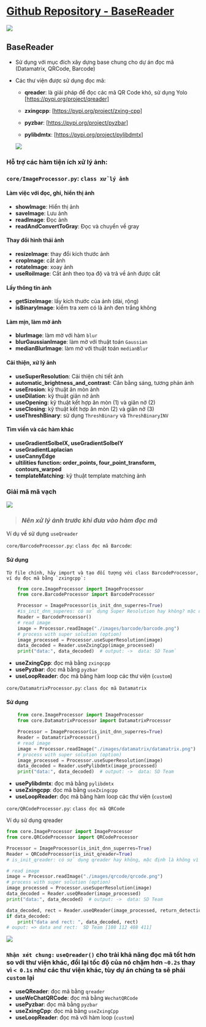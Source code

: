# [Github Repository - BaseReader](https://github.com/ngcuongzth/BaseReaderPython.git)

![](https://media.giphy.com/media/xT5LMywOTMWtK7iqSA/giphy.gif?cid=790b7611jqczv8h4ese9klj0b8hlm7km9u19ph8ottb9lhp7&ep=v1_gifs_search&rid=giphy.gif&ct=g)

## BaseReader 
- Sử dụng với mục đích xây dựng base chung cho dự án đọc mã (Datamatrix, QRCode, Barcode)
- Các thư viện được sử dụng đọc mã:
    
    - **qreader**: là giải pháp để đọc các mã QR Code khó, sử dụng Yolo [https://pypi.org/project/qreader]
    
    - **zxingcpp**: [https://pypi.org/project/zxing-cpp]

    - **pyzbar**: [https://pypi.org/project/pyzbar]

    - **pylibdmtx**: [https://pypi.org/project/pylibdmtx]


    ![][def]



### Hỗ trợ các hàm tiện ích xử lý ảnh:
    
### `core/ImageProcessor.py`: `class xử lý ảnh`
    
#### Làm việc với đọc, ghi, hiển thị ảnh

- **showImage**: Hiển thị ảnh 
- **saveImage**: Lưu ảnh
- **readImage**: Đọc ảnh 
- **readAndConvertToGray**: Đọc và chuyển về gray 

#### Thay đổi hình thái ảnh
    
- **resizeImage**: thay đổi kích thước ảnh 
- **cropImage**: cắt ảnh
- **rotateImage**: xoay ảnh
- **useRoiImage**: Cắt ảnh theo tọa độ và trả về ảnh được cắt 

#### Lấy thông tin ảnh

- **getSizeImage**: lấy kích thước của ảnh (dài, rộng)
- **isBinaryImage**: kiểm tra xem có là ảnh đen trắng không

#### Làm mịn, làm mờ ảnh

- **blurImage**: làm mờ với hàm `blur`
- **blurGaussianImage**: làm mờ với thuật toán `Gaussian`
- **medianBlurImage**: làm mờ với thuật toán `medianBlur`

#### Cải thiện, xử lý ảnh
- **useSuperResolution**: Cải thiện chi tiết ảnh 
- **automatic_brightness_and_contrast**: Cân bằng sáng, tương phản ảnh
- **useErosion**: kỹ thuật ăn mòn ảnh
- **useDilation**: kỹ thuật giãn nở ảnh 
- **useOpening**: kỹ thuật kết hợp ăn mòn (1) và giãn nở (2)
- **useClosing**: kỹ thuật kết hợp ăn mòn (2) và giãn nở (3)
- **useThreshBinary**: sử dụng `ThreshBinary` và `ThreshBinaryINV`

#### Tìm viền và các hàm khác
- **useGradientSolbelX, useGradientSolbelY**
- **useGradientLaplacian**
- **useCannyEdge**
- **ultilities function: order_points, four_point_transform, contours_warped**
- **templateMatching**: kỹ thuật template matching ảnh


### Giải mã mã vạch
![][def2]
> ### *Nên xử lý ảnh trước khi đưa vào hàm đọc mã*

Ví dụ về sử dụng `useQreader`

`core/BarcodeProcessor.py`: `class đọc mã Barcode`:
#### Sử dụng
    Từ file chính, hãy import và tạo đối tượng với class BarcodeProcessor, ví dụ đọc mã bằng `zxingcpp`:
    

```python
    from core.ImageProcessor import ImageProcessor
    from core.BarcodeProcessor import BarcodeProcessor

    Processor = ImageProcessor(is_init_dnn_superres=True) 
    #is_init_dnn_superes: có sử dụng Super Resolution hay không? mặc định là True
    Reader = BarcodeProcessor()
    # read image
    image = Processor.readImage("./images/barcode/barcode.png")
    # process with super solution (option)
    image_processed = Processor.useSuperResolution(image)
    data_decoded = Reader.useZxingCpp(image_processed)
    print("data:", data_decoded)  # output: ->  data: SD Team`
```


- **useZxingCpp**: đọc mã bằng `zxingcpp`
- **usePyzbar**: đọc mã bằng `pyzbar`
- **useLoopReader**: đọc mã bằng hàm loop các thư viện (`custom`)

`core/DatamatrixProcessor.py`: `class đọc mã Datamatrix`
#### Sử dụng

```python
    from core.ImageProcessor import ImageProcessor
    from core.DatamatrixProcessor import DatamatrixProcessor

    Processor = ImageProcessor(is_init_dnn_superres=True)
    Reader = DatamatrixProcessor()
    # read image
    image = Processor.readImage("./images/datamatrix/datamatrix.png")
    # process with super solution (option)
    image_processed = Processor.useSuperResolution(image)
    data_decoded = Reader.usePylibdmtx(image_processed)
    print("data:", data_decoded)  # output: ->  data: SD Team
```


- **usePylibdmtx**: đọc mã bằng `pylibdmtx`
- **useZxingcpp**: đọc mã bằng `useZxingcpp`
- **useLoopReader**: đọc mã bằng hàm loop các thư viện (`custom`)

`core/QRCodeProcessor.py`: `class đọc mã QRCode`

Ví dụ sử dụng qreader

```python
from core.ImageProcessor import ImageProcessor
from core.QRCodeProcessor import QRCodeProcessor

Processor = ImageProcessor(is_init_dnn_superres=True)
Reader = QRCodeProcessor(is_init_qreader=True)
# is_init_qreader: có sử dụng qreader hay không, mặc định là không vì nó tốn thời gian khởi tạo, đọc mã chậm hơn các thư viện khác, đổi lại nó đọc được mã khó và chính xác hơn là lấy được rect và sử dụng roi image

# read image
image = Processor.readImage("./images/qrcode/qrcode.png")
# process with super solution (option)
image_processed = Processor.useSuperResolution(image)
data_decoded = Reader.useQReader(image_processed)
print("data:", data_decoded)  # output: ->  data: SD Team

data_decoded, rect = Reader.useQReader(image_processed, return_detections=True)
if data_decoded:
    print("data and rect: ", data_decoded, rect)
# ouput: => data and rect:  SD Team [108 112 408 411]
```

![][def3]

### `Nhận xét chung:` `useQreader()` cho trải khả năng đọc mã tốt hơn so với thư viện khác, đổi lại tốc độ của nó chậm hơn `~0.2s` thay vì `< 0.1s` như các thư viện khác, tùy dự án chúng ta sẽ phải `custom` lại

- **useQReader**: đọc mã bằng `qreader`
- **useWeChatQRCode**: đọc mã bằng `WechatQRCode`
- **usePyzbar**: đọc mã bằng `pyzbar`
- **useZxingCpp**: đọc mã bằng `useZxingCpp`
- **useLoopReader**: đọc mã với hàm loop (`custom`)



[def]: https://media.giphy.com/media/v1.Y2lkPTc5MGI3NjExNG1ncG1pZWt1YTBxdXVjMWtydTJmcTkyb2Mxa2h6aWQ4MWhnOHp5YSZlcD12MV9naWZzX3NlYXJjaCZjdD1n/4pMX5rJ4PYAEM/giphy.gif
[def2]: https://media.giphy.com/media/l3q2K5jinAlChoCLS/giphy.gif?cid=82a1493bqchjujr3870tnynfa7bvsqci9mmldyfowzglma49&ep=v1_gifs_trending&rid=giphy.gif&ct=g
[def3]: https://media.giphy.com/media/v1.Y2lkPTc5MGI3NjExaXBkYzJydDVsYXlscW5lMnUycTRzd3lwY252cjl2NjJ2NXlhYzRsMSZlcD12MV9naWZzX3NlYXJjaCZjdD1n/3o8doT9BL7dgtolp7O/giphy.gif